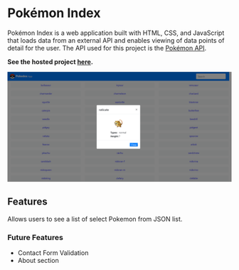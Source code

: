 # Pokémon Index

Pokémon Index is a web application built with HTML, CSS, and JavaScript that loads data from an external API and enables viewing of data points of detail for the user.
The API used for this project is the [Pokémon API](https://pokeapi.co/).

**See the hosted project [here](https://github.com/wafachaari/simple-js-app).**

![Pokemon Index Showcase](img/first.png)

## Features

Allows users to see a list of select Pokemon from JSON list.

### Future Features
- Contact Form Validation
- About section

 